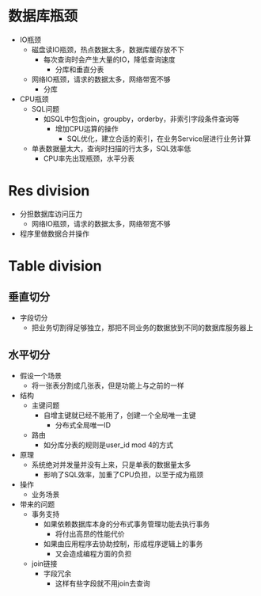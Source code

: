 # 数据库瓶颈
- IO瓶颈
  - 磁盘读IO瓶颈，热点数据太多，数据库缓存放不下
    - 每次查询时会产生大量的IO，降低查询速度
      - 分库和垂直分表
  - 网络IO瓶颈，请求的数据太多，网络带宽不够
    - 分库
- CPU瓶颈
  - SQL问题
    - 如SQL中包含join，groupby，orderby，非索引字段条件查询等
      - 增加CPU运算的操作
        - SQL优化，建立合适的索引，在业务Service层进行业务计算
  - 单表数据量太大，查询时扫描的行太多，SQL效率低
    - CPU率先出现瓶颈，水平分表

# Res division
- 分担数据库访问压力
  - 网络IO瓶颈，请求的数据太多，网络带宽不够
- 程序里做数据合并操作  

# Table division
## 垂直切分
- 字段切分
  - 把业务切割得足够独立，那把不同业务的数据放到不同的数据库服务器上

## 水平切分
- 假设一个场景
  - 将一张表分割成几张表，但是功能上与之前的一样
- 结构
  - 主键问题
    - 自增主键就已经不能用了，创建一个全局唯一主键
      - 分布式全局唯一ID
  - 路由
    - 如分库分表的规则是user_id mod 4的方式
- 原理
  - 系统绝对并发量并没有上来，只是单表的数据量太多
    - 影响了SQL效率，加重了CPU负担，以至于成为瓶颈
- 操作
  - 业务场景
- 带来的问题
  - 事务支持
    - 如果依赖数据库本身的分布式事务管理功能去执行事务
      - 将付出高昂的性能代价 
    - 如果由应用程序去协助控制，形成程序逻辑上的事务
      - 又会造成编程方面的负担  
  - join链接
    - 字段冗余
      - 这样有些字段就不用join去查询
